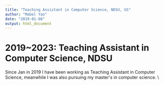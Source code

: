 ```yaml
---
title: "Teaching Assistant in Computer Science, NDSU, US"
author: "Mabel Yao"
date: "2019-01-08"
output: html_document
---
```


# 2019~2023: Teaching Assistant in Computer Science, NDSU

Since Jan in 2019 I have been working as Teaching Assistant in Computer Science, meanwhile I was also pursuing my master's in computer science. \
